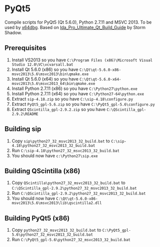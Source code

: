 # PyQt5

Compile scripts for PyQt5 (Qt 5.6.0), Python 2.7.11 and MSVC 2013. To be used by [x64dbg](http://x64dbg.com). Based on [Ida_Pro_Ultimate_Qt_Build_Guide](https://github.com/techbliss/Ida_Pro_Ultimate_Qt_Build_Guide) by Storm Shadow.

## Prerequisites

1. Install VS2013 so you have `C:\Program Files (x86)\Microsoft Visual Studio 12.0\VC\vcvarsall.bat`
2. Install Qt 5.6.0 (x86) so you have `C:\Qt\qt-5.6.0-x86-msvc2013\5.6\msvc2013\bin\qmake.exe`
3. Install Qt 5.6.0 (x64) so you have `C:\Qt\qt-5.6.0-x64-msvc2013\5.6\msvc2013_64\bin\qmake.exe`
4. Install Python 2.7.11 (x86) so you have `C:\Python27\python.exe`
5. Install Python 2.7.11 (x64) so you have `C:\Python27-64\python.exe`
6. Extract `sip-4.18.zip` so you have `C:\sip-4.18\configure.py`
7. Extract `PyQt5_gpl-5.6.zip` so you have `C:\PyQt5_gpl-5.6\configure.py`
8. Extract `QScintilla_gpl-2.9.2.zip` so you have `C:\QScintilla_gpl-2.9.2\README`

## Building sip

1. Copy `sip\python27_32_msvc2013_32_build.bat` to `C:\sip-4.18\python27_32_msvc2013_32_build.bat`
2. Run `C:\sip-4.18\python27_32_msvc2013_32_build.bat`
3. You should now have `c:\Python27\sip.exe`

## Building QScintilla (x86)

1. Copy `QScintilla\python27_32_msvc2013_32_build.bat` to `C:\QScintilla_gpl-2.9.2\python27_32_msvc2013_32_build.bat`
2. Run `C:\QScintilla_gpl-2.9.2\python27_32_msvc2013_32_build.bat`
3. You should now have `C:\Qt\qt-5.6.0-x86-msvc2013\5.6\msvc2013\lib\qscintilla2.dll`

## Building PyQt5 (x86)

1. Copy `python27_32_msvc2013_32_build.bat` to `C:\PyQt5_gpl-5.6\python27_32_msvc2013_32_build.bat`
2. Run `C:\PyQt5_gpl-5.6\python27_32_msvc2013_32_build.bat`

